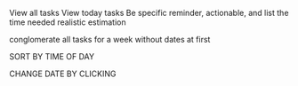View all tasks
View today tasks
Be specific reminder, actionable, and list the time needed realistic estimation

conglomerate all tasks for a week without dates at first

SORT BY TIME OF DAY

CHANGE DATE BY CLICKING
